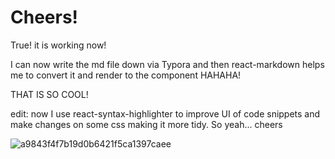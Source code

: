 # Cheers!

True! it is working now! 



I can now write the md file down via Typora and then react-markdown helps me to convert it and render to the component HAHAHA! 



THAT IS SO COOL!



edit: now I use react-syntax-highlighter to improve UI of code snippets and make changes on some css making it more tidy. So yeah... cheers

![a9843f4f7b19d0b6421f5ca1397caee](images/a9843f4f7b19d0b6421f5ca1397caee.jpg)